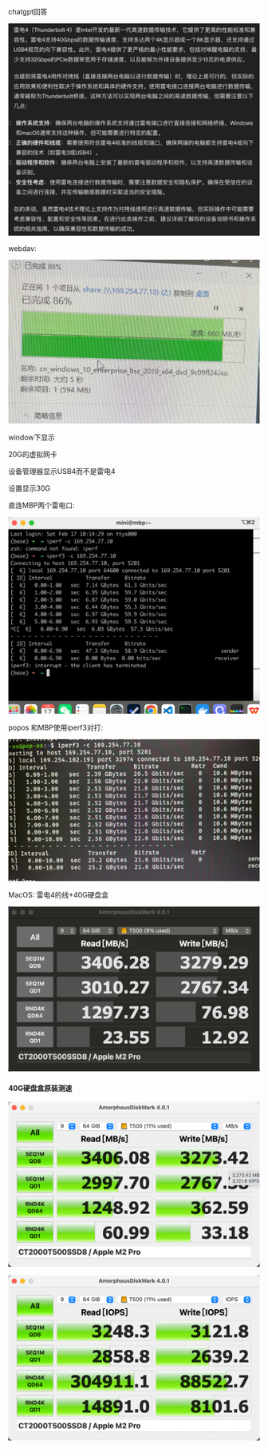 chatgpt回答

![image-20240217205800438](https://raw.githubusercontent.com/Xu-Hardy/image-host/master/image-20240217205800438.png)

webdav:

![image-20240217205733355](https://raw.githubusercontent.com/Xu-Hardy/image-host/master/image-20240217205733355.png)



window下显示



20G的虚拟网卡



设备管理器显示USB4而不是雷电4



设置显示30G



直连MBP两个雷电口:

![image-20240217205707661](https://raw.githubusercontent.com/Xu-Hardy/image-host/master/image-20240217205707661.png)


popos 和MBP使用iperf3对打:

![image-20240217205548641](https://raw.githubusercontent.com/Xu-Hardy/image-host/master/image-20240217205548641.png)

MacOS: 雷电4的线+40G硬盘盒

![image-20240217205355588](https://raw.githubusercontent.com/Xu-Hardy/image-host/master/image-20240217205355588.png)



#### 40G硬盘盒原装测速

![image-20240217211032287](https://raw.githubusercontent.com/Xu-Hardy/image-host/master/image-20240217211032287.png)



![image-20240217211041438](https://raw.githubusercontent.com/Xu-Hardy/image-host/master/image-20240217211041438.png)
